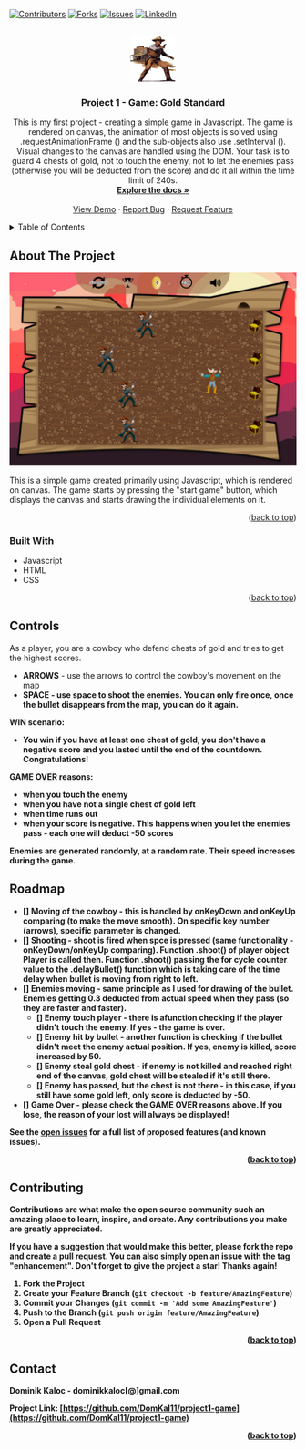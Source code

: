 [![Contributors][contributors-shield]][contributors-url]
[![Forks][forks-shield]][forks-url]
[![Issues][issues-shield]][issues-url]
[![LinkedIn][linkedin-shield]][linkedin-url]


<!-- PROJECT LOGO -->
<br />
<div align="center">
  <a href="https://github.com/DomKal11/project1-game">
    <img src="img/cartoon.png" alt="Logo" width="80" height="80">
  </a>

<h3 align="center">Project 1 - Game: Gold Standard</h3>

  <p align="center">
    This is my first project - creating a simple game in Javascript. The game is rendered on canvas, the animation of most objects is solved using .requestAnimationFrame () and the sub-objects also use .setInterval (). Visual changes to the canvas are handled using the DOM. Your task is to guard 4 chests of gold, not to touch the enemy, not to let the enemies pass (otherwise you will be deducted from the score) and do it all within the time limit of 240s.
    <br />
    <a href="https://github.com/DomKal11/project1-game"><strong>Explore the docs »</strong></a>
    <br />
    <br />
    <a href="https://domkal11.github.io/project1-game/">View Demo</a>
    ·
    <a href="https://github.com/DomKal11/project1-game/issues">Report Bug</a>
    ·
    <a href="https://github.com/DomKal11/project1-game/issues">Request Feature</a>
  </p>
</div>



<!-- TABLE OF CONTENTS -->
<details>
  <summary>Table of Contents</summary>
  <ol>
    <li>
      <a href="#about-the-project">About The Project</a>
      <ul>
        <li><a href="#built-with">Built With</a></li>
      </ul>
    </li>
    <li>
      <a href="#controls">Controls</a>
    </li>
    <li><a href="#roadmap">Roadmap</a></li>
    <li><a href="#contributing">Contributing</a></li>
    <li><a href="#contact">Contact</a></li>
  </ol>
</details>



<!-- ABOUT THE PROJECT -->
## About The Project

[![Product Name Screen Shot][product-screenshot]](https://domkal11.github.io/project1-game/)

This is a simple game created primarily using Javascript, which is rendered on canvas. The game starts by pressing the "start game" button, which displays the canvas and starts drawing the individual elements on it.

<p align="right">(<a href="#top">back to top</a>)</p>



### Built With

* Javascript
* HTML
* CSS

<p align="right">(<a href="#top">back to top</a>)</p>



<!-- CONTROLS -->
## Controls

As a player, you are a cowboy who defend chests of gold and tries to get the highest scores.

* <b>ARROWS</b> - use the arrows to control the cowboy's movement on the map
* <b>SPACE - use space to shoot the enemies. You can only fire once, once the bullet disappears from the map, you can do it again.

<b>WIN scenario</b>:
* You win if you have at least one chest of gold, you don't have a negative score and you lasted until the end of the countdown. Congratulations!

<b>GAME OVER reasons</b>:
* when you touch the enemy
* when you have not a single chest of gold left
* when time runs out
* when your score is negative. This happens when you let the enemies pass - each one will deduct -50 scores

Enemies are generated randomly, at a random rate. Their speed increases during the game.


<!-- ROADMAP -->
## Roadmap

- [] Moving of the cowboy - this is handled by onKeyDown and onKeyUp comparing (to make the move smooth). On specific key number (arrows), specific parameter is changed.
- [] Shooting - shoot is fired when spce is pressed (same functionality - onKeyDown/onKeyUp comparing). Function .shoot() of player object Player is called then. Function .shoot() passing the for cycle counter value to the .delayBullet() function which is taking care of the time delay when bullet is moving from right to left.
- [] Enemies moving - same principle as I used for drawing of the bullet. Enemies getting 0.3 deducted from actual speed when they pass (so they are faster and faster). 
    - [] Enemy touch player - there is afunction checking if the player didn't touch the enemy. If yes - the game is over.
    - [] Enemy hit by bullet - another function is checking if the bullet didn't meet the enemy actual position. If yes, enemy is killed, score increased by 50.
    - [] Enemy steal gold chest - if enemy is not killed and reached right end of the canvas, gold chest will be stealed if it's still there.
    - [] Enemy has passed, but the chest is not there - in this case, if you still have some gold left, only score is deducted by -50. 
- [] Game Over - please check the GAME OVER reasons above. If you lose, the reason of your lost will always be displayed!

See the [open issues](https://github.com/github_username/repo_name/issues) for a full list of proposed features (and known issues).

<p align="right">(<a href="#top">back to top</a>)</p>



<!-- CONTRIBUTING -->
## Contributing

Contributions are what make the open source community such an amazing place to learn, inspire, and create. Any contributions you make are **greatly appreciated**.

If you have a suggestion that would make this better, please fork the repo and create a pull request. You can also simply open an issue with the tag "enhancement".
Don't forget to give the project a star! Thanks again!

1. Fork the Project
2. Create your Feature Branch (`git checkout -b feature/AmazingFeature`)
3. Commit your Changes (`git commit -m 'Add some AmazingFeature'`)
4. Push to the Branch (`git push origin feature/AmazingFeature`)
5. Open a Pull Request

<p align="right">(<a href="#top">back to top</a>)</p>



<!-- CONTACT -->
## Contact

Dominik Kaloc - dominikkaloc[@]gmail.com

Project Link: [https://github.com/DomKal11/project1-game](https://github.com/DomKal11/project1-game)

<p align="right">(<a href="#top">back to top</a>)</p>


<!-- MARKDOWN LINKS & IMAGES -->
<!-- https://www.markdownguide.org/basic-syntax/#reference-style-links -->
[contributors-shield]: https://img.shields.io/github/contributors/github_username/repo_name.svg?style=for-the-badge
[contributors-url]: https://github.com/DomKal11/project1-game/graphs/contributors
[forks-shield]: https://img.shields.io/github/forks/github_username/repo_name.svg?style=for-the-badge
[forks-url]: https://github.com/DomKal11/project1-game/network/members
[issues-shield]: https://img.shields.io/github/issues/github_username/repo_name.svg?style=for-the-badge
[issues-url]: https://github.com/DomKal11/project1-game/issues
[linkedin-shield]: https://img.shields.io/badge/-LinkedIn-black.svg?style=for-the-badge&logo=linkedin&colorB=555
[linkedin-url]: https://www.linkedin.com/in/dominik-kalo%C4%8D-561519120/
[product-screenshot]: img/screenshot.png
